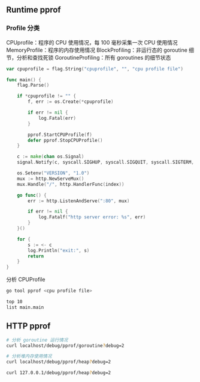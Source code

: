 ## Runtime pprof

### Profile 分类

CPUprofile：程序的 CPU 使用情况，每 100 毫秒采集一次 CPU 使用情况
MemoryProfile：程序的内存使用情况
BlockProfiling：非运行态的 goroutine 细节，分析和查找死锁
GoroutineProfiling：所有 goroutines 的细节状态

```go
var cpuprofile = flag.String("cpuprofile", "", "cpu profile file")

func main() {
	flag.Parse()

	if *cpuprofile != "" {
		f, err := os.Create(*cpuprofile)

		if err != nil {
			log.Fatal(err)
		}

		pprof.StartCPUProfile(f)
		defer pprof.StopCPUProfile()
	}

	c := make(chan os.Signal)
	signal.Notify(c, syscall.SIGHUP, syscall.SIGQUIT, syscall.SIGTERM, syscall.SIGINT, syscall.SIGSTOP)

	os.Setenv("VERSION", "1.0")
	mux := http.NewServeMux()
	mux.Handle("/", http.HandlerFunc(index))

	go func() {
		err := http.ListenAndServe(":80", mux)

		if err != nil {
			log.Fatalf("http server error: %s", err)
		}
	}()

	for {
		s := <- c
		log.Println("exit:", s)
		return
	}
}
```

分析 CPUProfile

```bash
go tool pprof <cpu profile file>

top 10
list main.main
```

## HTTP pprof

```bash
# 分析 goroutine 运行情况
curl localhost/debug/pprof/goroutine?debug=2

# 分析堆内存使用情况
curl localhost/debug/pprof/heap?debug=2

curl 127.0.0.1/debug/pprof/heap?debug=2
```